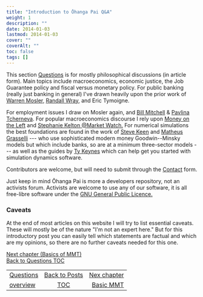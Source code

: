 ```yaml
---
title: "Introduction to Ōhanga Pai Q&A"
weight: 1
description: ""
date: 2014-01-03
lastmod: 2014-01-03
cover: ""
coverAlt: ""
toc: false
tags: []
---
```


This section [Questions](../) is for mostly philosophical discussions (in article 
form). Main topics include macroeconomics, economic justice, the Job Guarantee policy 
and fiscal versus monetary policy. For public banking (really just banking in 
general) I've drawn heavily upon the prior work of 
[Warren Mosler,](http://moslereconomics.com/mandatory-readings/) [Randall Wray,](http://neweconomicperspectives.org/modern-monetary-theory-primer.html) 
and Eric Tymoigne. 

For employment issues I draw on Mosler again, and 
[Bill Mitchell](http://bilbo.economicoutlook.net/blog/) & [Pavlina Tcherneva](http://pavlina-tcherneva.net/job-guarantee-faq/).
For popular macroeconomics discourse I rely upon 
[Money on the Left](https://moneyontheleft.org/) and 
[Stephanie Kelton @Market Watch.](https://podcasts.apple.com/us/podcast/best-new-ideas-in-money/id1587222768) 
For numerical simulations the best foundations are found in the work of 
[Steve Keen](https://sourceforge.net/projects/minsky/) and 
[Matheus Grasselli](https://www.ineteconomics.org/research/experts/mgrasselli) --- who 
use sophisticated modern money Goodwin--Minsky models but which include banks, so are 
at a minimum three-sector models --- as well as the guides by 
[Ty Keynes](https://www.youtube.com/c/ModellingwithMinsky) which can help get you 
started with simulation dynamics software.

Contributors are welcome, but will need to submit through the 
[Contact](/contact/) form. 

Just keep in mind Ōhanga Pai is more a developers repository, not an activists forum. 
Activists are welcome to use any of our software, it is all free-libre software under 
the [GNU General Public Licence.](https://www.gnu.org/licenses/gpl-3.0.en.html)

### Caveats

At the end of most articles on this website I will try to list essential caveats. 
These will mostly be of the nature "I'm not an expert here." 
But for this introductory post you can easily tell which statements are factual and 
which are my opinions, so there are no further caveats needed for this one.

[Next chapter (Basics of MMT)](../001_basic_ohangapai)  
[Back to Questions TOC](../)



<table style="border-collapse: collapse; border=0; table-layout: fixed; width: 100%; margin-left:-0%; margin-right: 0%;">
<tr style="border: 1px solid color:#0f0f0f;">
<td style="border: 1px solid color:#0f0f0f;"><a href="./">Questions</a></td>
<td style="border: 1px solid color:#0f0f0f; text-align:center;"><a href="../">Back to Posts</a></td>
<td style="border: 1px solid color:#0f0f0f; text-align:right;"><a href="../001_basic_ohangapai">Nex chapter</a></td>
</tr>
<tr style="border: 1px solid color:#0f0f0f;">
<td style="border: 1px solid color:#0f0f0f;"><a href="./">overview</a></td>
<td style="border: 1px solid color:#0f0f0f; text-align:center;"><a href="../">TOC</a></td>
<td style="border: 1px solid color:#0f0f0f; text-align:right;"><a href="../001_basic_ohangapai">Basic MMT</a></td>
</tr>
</table>
